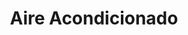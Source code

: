 ---
title: "Aire Acondicionado"
url: /barrios-unidos/aire-acondicionado-carrera-28-2/
shop: piezas de automóviles
---